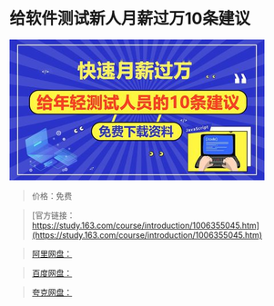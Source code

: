 # 给软件测试新人月薪过万10条建议

![img](../../../assets/study163/free/a0c024ac-cd98-4d3b-bab5-d7adb297fab1.jpg)

> 价格：免费

> [官方链接：https://study.163.com/course/introduction/1006355045.htm](https://study.163.com/course/introduction/1006355045.htm)

> [阿里网盘：]()

> [百度网盘：]()

> [夸克网盘：]()

